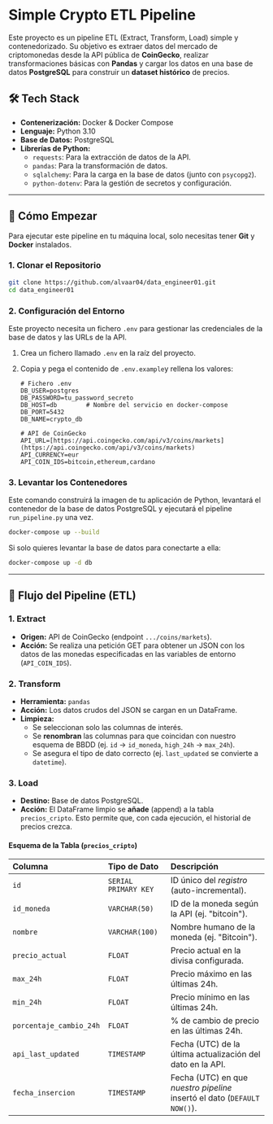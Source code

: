 # Simple Crypto ETL Pipeline

Este proyecto es un pipeline ETL (Extract, Transform, Load) simple y contenedorizado. Su objetivo es extraer datos del mercado de criptomonedas desde la API pública de **CoinGecko**, realizar transformaciones básicas con **Pandas** y cargar los datos en una base de datos **PostgreSQL** para construir un **dataset histórico** de precios.

## 🛠️ Tech Stack

* **Contenerización:** Docker & Docker Compose
* **Lenguaje:** Python 3.10
* **Base de Datos:** PostgreSQL
* **Librerías de Python:**
    * `requests`: Para la extracción de datos de la API.
    * `pandas`: Para la transformación de datos.
    * `sqlalchemy`: Para la carga en la base de datos (junto con `psycopg2`).
    * `python-dotenv`: Para la gestión de secretos y configuración.

---

## 🚀 Cómo Empezar

Para ejecutar este pipeline en tu máquina local, solo necesitas tener **Git** y **Docker** instalados.

### 1. Clonar el Repositorio

```bash
git clone https://github.com/alvaar04/data_engineer01.git
cd data_engineer01
````

### 2\. Configuración del Entorno

Este proyecto necesita un fichero `.env` para gestionar las credenciales de la base de datos y las URLs de la API.

1.  Crea un fichero llamado `.env` en la raíz del proyecto.

2.  Copia y pega el contenido de `.env.example`y rellena los valores:

    ```text
    # Fichero .env
    DB_USER=postgres
    DB_PASSWORD=tu_password_secreto
    DB_HOST=db        # Nombre del servicio en docker-compose
    DB_PORT=5432
    DB_NAME=crypto_db

    # API de CoinGecko
    API_URL=[https://api.coingecko.com/api/v3/coins/markets](https://api.coingecko.com/api/v3/coins/markets)
    API_CURRENCY=eur
    API_COIN_IDS=bitcoin,ethereum,cardano
    ```

### 3\. Levantar los Contenedores

Este comando construirá la imagen de tu aplicación de Python, levantará el contenedor de la base de datos PostgreSQL y ejecutará el pipeline `run_pipeline.py` una vez.

```bash
docker-compose up --build
```

Si solo quieres levantar la base de datos para conectarte a ella:

```bash
docker-compose up -d db
```

-----

## 🌊 Flujo del Pipeline (ETL)

### 1\. Extract

  * **Origen:** API de CoinGecko (endpoint `.../coins/markets`).
  * **Acción:** Se realiza una petición GET para obtener un JSON con los datos de las monedas especificadas en las variables de entorno (`API_COIN_IDS`).

### 2\. Transform

  * **Herramienta:** `pandas`
  * **Acción:** Los datos crudos del JSON se cargan en un DataFrame.
  * **Limpieza:**
      * Se seleccionan solo las columnas de interés.
      * Se **renombran** las columnas para que coincidan con nuestro esquema de BBDD (ej. `id` -\> `id_moneda`, `high_24h` -\> `max_24h`).
      * Se asegura el tipo de dato correcto (ej. `last_updated` se convierte a `datetime`).

### 3\. Load

  * **Destino:** Base de datos PostgreSQL.
  * **Acción:** El DataFrame limpio se **añade** (append) a la tabla `precios_cripto`. Esto permite que, con cada ejecución, el historial de precios crezca.

#### Esquema de la Tabla (`precios_cripto`)

| Columna | Tipo de Dato | Descripción |
| :--- | :--- | :--- |
| `id` | `SERIAL PRIMARY KEY` | ID único del *registro* (auto-incremental). |
| `id_moneda` | `VARCHAR(50)` | ID de la moneda según la API (ej. "bitcoin"). |
| `nombre` | `VARCHAR(100)` | Nombre humano de la moneda (ej. "Bitcoin"). |
| `precio_actual` | `FLOAT` | Precio actual en la divisa configurada. |
| `max_24h` | `FLOAT` | Precio máximo en las últimas 24h. |
| `min_24h` | `FLOAT` | Precio mínimo en las últimas 24h. |
| `porcentaje_cambio_24h` | `FLOAT` | % de cambio de precio en las últimas 24h. |
| `api_last_updated` | `TIMESTAMP` | Fecha (UTC) de la última actualización del dato en la API. |
| `fecha_insercion` | `TIMESTAMP` | Fecha (UTC) en que *nuestro pipeline* insertó el dato (`DEFAULT NOW()`). |
